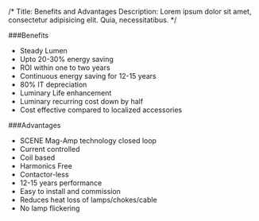 /*
Title: Benefits and Advantages
Description: Lorem ipsum dolor sit amet, consectetur adipisicing elit. Quia, necessitatibus.
*/


###Benefits

- Steady Lumen
- Upto 20-30% energy saving
- ROI within one to two years
- Continuous energy saving for 12-15 years
- 80% IT depreciation
- Luminary Life enhancement
- Luminary recurring cost down by half
- Cost effective compared to localized accessories
  
###Advantages

- SCENE Mag-Amp technology closed loop
- Current controlled
- Coil based
- Harmonics Free
- Contactor-less
- 12-15 years performance
- Easy to install and commission
- Reduces heat loss of lamps/chokes/cable
- No lamp flickering
